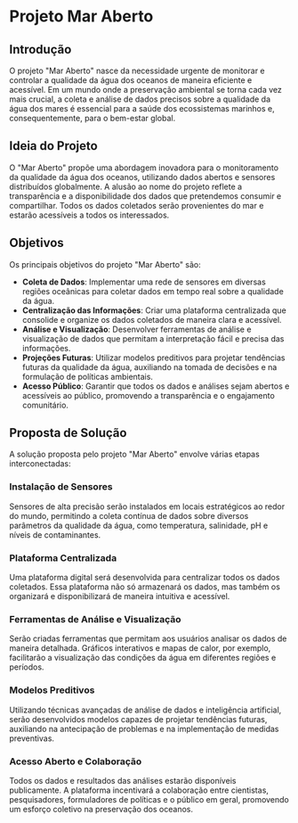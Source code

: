 # Projeto Mar Aberto

## Introdução

O projeto "Mar Aberto" nasce da necessidade urgente de monitorar e controlar a qualidade da água dos oceanos de maneira eficiente e acessível. Em um mundo onde a preservação ambiental se torna cada vez mais crucial, a coleta e análise de dados precisos sobre a qualidade da água dos mares é essencial para a saúde dos ecossistemas marinhos e, consequentemente, para o bem-estar global.

## Ideia do Projeto

O "Mar Aberto" propõe uma abordagem inovadora para o monitoramento da qualidade da água dos oceanos, utilizando dados abertos e sensores distribuídos globalmente. A alusão ao nome do projeto reflete a transparência e a disponibilidade dos dados que pretendemos consumir e compartilhar. Todos os dados coletados serão provenientes do mar e estarão acessíveis a todos os interessados.

## Objetivos

Os principais objetivos do projeto "Mar Aberto" são:

- **Coleta de Dados**: Implementar uma rede de sensores em diversas regiões oceânicas para coletar dados em tempo real sobre a qualidade da água.
- **Centralização das Informações**: Criar uma plataforma centralizada que consolide e organize os dados coletados de maneira clara e acessível.
- **Análise e Visualização**: Desenvolver ferramentas de análise e visualização de dados que permitam a interpretação fácil e precisa das informações.
- **Projeções Futuras**: Utilizar modelos preditivos para projetar tendências futuras da qualidade da água, auxiliando na tomada de decisões e na formulação de políticas ambientais.
- **Acesso Público**: Garantir que todos os dados e análises sejam abertos e acessíveis ao público, promovendo a transparência e o engajamento comunitário.

## Proposta de Solução

A solução proposta pelo projeto "Mar Aberto" envolve várias etapas interconectadas:

### Instalação de Sensores

Sensores de alta precisão serão instalados em locais estratégicos ao redor do mundo, permitindo a coleta contínua de dados sobre diversos parâmetros da qualidade da água, como temperatura, salinidade, pH e níveis de contaminantes.

### Plataforma Centralizada

Uma plataforma digital será desenvolvida para centralizar todos os dados coletados. Essa plataforma não só armazenará os dados, mas também os organizará e disponibilizará de maneira intuitiva e acessível.

### Ferramentas de Análise e Visualização

Serão criadas ferramentas que permitam aos usuários analisar os dados de maneira detalhada. Gráficos interativos e mapas de calor, por exemplo, facilitarão a visualização das condições da água em diferentes regiões e períodos.

### Modelos Preditivos

Utilizando técnicas avançadas de análise de dados e inteligência artificial, serão desenvolvidos modelos capazes de projetar tendências futuras, auxiliando na antecipação de problemas e na implementação de medidas preventivas.

### Acesso Aberto e Colaboração

Todos os dados e resultados das análises estarão disponíveis publicamente. A plataforma incentivará a colaboração entre cientistas, pesquisadores, formuladores de políticas e o público em geral, promovendo um esforço coletivo na preservação dos oceanos.
